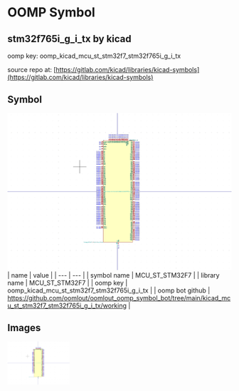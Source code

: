 # OOMP Symbol  
## stm32f765i_g_i_tx  by kicad  
  
oomp key: oomp_kicad_mcu_st_stm32f7_stm32f765i_g_i_tx  
  
source repo at: [https://gitlab.com/kicad/libraries/kicad-symbols](https://gitlab.com/kicad/libraries/kicad-symbols)  
## Symbol  
  
[![working.png](working_600.png)](working.png)  
| name | value | 
| --- | --- | 
| symbol name | MCU_ST_STM32F7 | 
| library name | MCU_ST_STM32F7 | 
| oomp key | oomp_kicad_mcu_st_stm32f7_stm32f765i_g_i_tx | 
| oomp bot github | https://github.com/oomlout/oomlout_oomp_symbol_bot/tree/main/kicad_mcu_st_stm32f7_stm32f765i_g_i_tx/working | 
## Images  
  
[![working.png](working_140.png)](working.png)  
